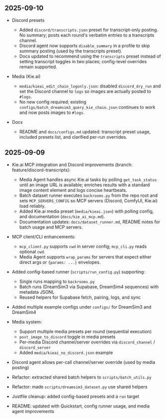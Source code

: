 ## 2025-09-10

- Discord presets
  - Added `discord/transcripts.json` preset for transcript-only posting. No summary; posts each round's verbatim entries to a transcripts channel.
  - Discord agent now supports `disable_summary` in a profile to skip summary posting (used by the transcripts preset).
  - Docs updated to recommend using the `transcripts` preset instead of setting transcript toggles in two places; config-level overrides remain supported.

- Media (Kie.ai)
  - `media/kieai_edit_chain_logonly.json`: disabled `discord_dry_run` and set the Discord channel to `logs` so images are actually posted to `#logs`.
  - No new config required; existing `configs/batch_dreamsim3_query_kie_chain.json` continues to work and now posts images to `#logs`.

- Docs
  - README and `docs/configs.md` updated: transcript preset usage, included presets list, and clarified per-run overrides.

## 2025-09-09

- Kie.ai MCP integration and Discord improvements (branch: feature/discord-transcripts):
  - Media Agent handles async Kie.ai tasks by polling `get_task_status` until an image URL is available; enriches results with a standard image content element and logs concise heartbeats.
  - Batch dataset runner executes `backrooms.py` from the repo root and sets `MCP_SERVERS_CONFIG` so MCP servers (Discord, ComfyUI, Kie.ai) load reliably.
  - Added Kie.ai media preset (`media/kieai.json`) with polling config, and documentation (`docs/kie_ai_mcp.md`).
  - Documentation updates: `docs/dataset_runner.md`, README notes for batch usage and MCP servers.
- MCP client/CLI enhancements:
  - `mcp_client.py` supports `cwd` in server config; `mcp_cli.py` reads optional `cwd`.
  - Media Agent supports `wrap_params` for servers that expect either direct args or `{params: ...}` envelopes.

- Added config-based runner (`scripts/run_config.py`) supporting:
  - Single runs mapping to `backrooms.py`
  - Batch runs (DreamSim3 via Supabase, DreamSim4 sequences) with metadata JSONL
  - Reused helpers for Supabase fetch, pairing, logs, and sync
- Added multiple example configs under `configs/` for DreamSim3 and DreamSim4
- Media system:
  - Support multiple media presets per round (sequential execution)
  - `post_image_to_discord` toggle in media presets
  - Per-media Discord channel/server overrides via `discord_channel` / `discord_server`
  - Added `media/kieai_no_discord.json` example
- Discord agent allows per-call channel/server override (used by media posting)
- Refactor: extracted shared batch helpers to `scripts/batch_utils.py`
- Refactor: made `scripts/dreamsim3_dataset.py` use shared helpers
- Justfile cleanup: added config-based presets and a `run` target
- README: updated with Quickstart, config runner usage, and media agent improvements
